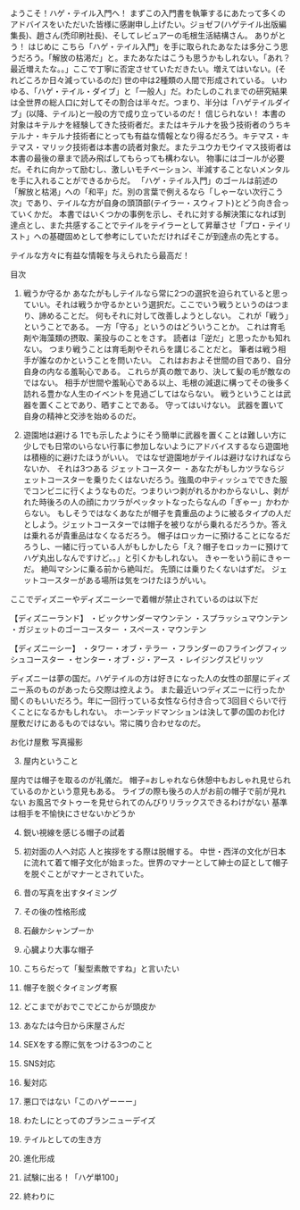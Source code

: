 ようこそ！ハゲ・テイル入門へ！
まずこの入門書を執筆するにあたって多くのアドバイスをいただいた皆様に感謝申し上げたい。ジョゼフ(ハゲテイル出版編集長)、趙さん(禿印刷社長)、そしてレビュアーの毛根生活結構さん。
ありがとう！
はじめに
こちら「ハゲ・テイル入門」を手に取られたあなたは多分こう思うだろう。「解放の枯渇だ」と。またあなたはこうも思うかもしれない。「あれ？最近増えたな。。」ここで丁寧に否定させていただきたい。増えてはいない。(それどころか日々減っているのだ)
世の中は2種類の人間で形成されている。
いわゆる、「ハゲ・テイル・ダイブ」と「一般人」だ。わたしのこれまでの研究結果は全世界の総人口に対してその割合は半々だ。つまり、半分は「ハゲテイルダイブ」(以降、テイル)と一般の方で成り立っているのだ！
信じられない！
本書の対象はキテルナを経験してきた技術者だ。またはキテルナを扱う技術者のうちキテルナ・キテルナ技術者にとっても有益な情報となり得るだろう。キテマス・キテマス・マリック技術者は本書の読者対象だ。またテユウカモウイマス技術者は本書の最後の章まで読み飛ばしてもらっても構わない。
物事にはゴールが必要だ。それに向かって励むし、激しいモチベーション、半減することないメンタルを手に入れることができるからだ。
「ハゲ・テイル入門」のゴールは前述の「解放と枯渇」への「和平」だ。別の言葉で例えるなら「しゃーない次行こう次」であり、テイルな方が自身の頭頂部(テイラー・スウィフト)とどう向き合っていくかだ。
本書ではいくつかの事例を示し、それに対する解決策になれば到達点とし、また共感することでテイルをテイラーとして昇華させ「プロ・テイリスト」への基礎固めとして参考にしていただければそこが到達点の先とする。

テイルな方々に有益な情報を与えられたら最高だ！

目次
1. 戦うか守るか
あなたがもしテイルなら常に2つの選択を迫られていると思っていい。それは戦うか守るかという選択だ。ここでいう戦うというのはつまり、諦めることだ。
何もそれに対して改善しようとしない。
これが「戦う」ということである。
一方「守る」というのはどういうことか。
これは育毛剤や海藻類の摂取、薬投与のことをさす。
読者は「逆だ」と思ったかも知れない。
つまり戦うことは育毛剤やそれらを講じることだと。
筆者は戦う相手が誰なのかということを問いたい。
これはおおよそ世間の目であり、自分自身の内なる羞恥心である。
これらが真の敵であり、決して髪の毛が敵なのではない。
相手が世間や羞恥心である以上、毛根の減退に構ってその後多く訪れる豊かな人生のイベントを見過ごしてはならない。
戦うということは武器を置くことであり、晒すことである。
守ってはいけない。
武器を置いて自身の精神と交渉を始めるのだ。

2. 遊園地は避ける
1でも示したようにそう簡単に武器を置くことは難しい方に少しでも日常のいらない行事に参加しないようにアドバイスするなら遊園地は積極的に避けたほうがいい。
ではなぜ遊園地がテイルは避けなければならないか、
それは3つある
ジェットコースター
・あなたがもしカツラならジェットコースターを乗りたくはないだろう。強風の中ティッシュでできた服でコンビニに行くようなものだ。つまりいつ剥がれるかわからないし、剥がれた時後ろの人の顔にカツラがペッタットなったらなんの「ぎゃー」かわからない。
もしそうではなくあなたが帽子を貴重品のように被るタイプの人だとしよう。ジェットコースターでは帽子を被りながら乗れるだろうか。答えは乗れるが貴重品はなくなるだろう。
帽子はロッカーに預けることになるだろうし、一緒に行っている人がもしかしたら「え？帽子をロッカーに預けてハゲ丸出しなんですけど。。」と引くかもしれない。
きゃーをいう前にきゃーだ。
絶叫マシンに乗る前から絶叫だ。
先頭には乗りたくないはずだ。
ジェットコースターがある場所は気をつけたほうがいい。

ここでディズニーやディズニーシーで着帽が禁止されているのは以下だ

【ディズニーランド】
・ビックサンダーマウンテン
・スプラッシュマウンテン
・ガジェットのゴーコースター
・スペース・マウンテン

【ディズニーシー】
・タワー・オブ・テラー
・フランダーのフライングフィッシュコースター
・センター・オブ・ジ・アース
・レイジングスピリッツ

ディズニーは夢の国だ。ハゲテイルの方は好きになった人の女性の部屋にディズニー系のものがあったら交際は控えよう。
また最近いつディズニーに行ったか聞くのもいいだろう。年に一回行っている女性なら付き合って3回目ぐらいで行くことになるかもしれない。
ホーンテッドマンションは決して夢の国のお化け屋敷だけにあるものではない。常に隣り合わせなのだ。


お化け屋敷
写真撮影



3. 屋内ということ

屋内では帽子を取るのが礼儀だ。
帽子=おしゃれなら休憩中もおしゃれ見せられているのかという意見もある。
ライブの際も後ろの人がお前の帽子で前が見れない
お風呂でタトゥーを見せられてのんびりリラックスできるわけがない
基準は相手を不愉快にさせないかどうか

4. 鋭い視線を感じる帽子の試着
5. 初対面の人へ対応
人と挨拶をする際は脱帽する。
中世・西洋の文化が日本に流れて着て帽子文化が始まった。世界のマナーとして紳士の証として帽子を脱ぐことがマナーとされていた。

6. 昔の写真を出すタイミング
7. その後の性格形成
8. 石鹸かシャンプーか
9. 心臓より大事な帽子
10. こちらだって「髪型素敵ですね」と言いたい
11. 帽子を脱ぐタイミング考察
12. どこまでがおでこでどこからが頭皮か
13. あなたは今日から床屋さんだ
14. SEXをする際に気をつける3つのこと
15. SNS対応
16. 髪対応
17. 悪口ではない「このハゲーーー」

18. わたしにとってのブランニューデイズ
19. テイルとしての生き方
20. 進化形成
21. 試験に出る！「ハゲ単100」
22. 終わりに

